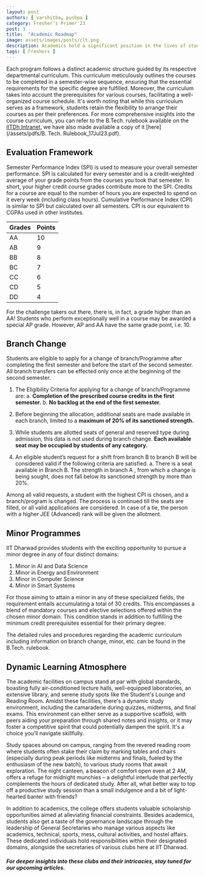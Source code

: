 ```yaml
---
layout: post
authors: [ varshitha, pushpa ]
category: Fresher's Primer'23
post: 3
title:  "Academic Roadmap"
image: assets/images/posts/clt.png
description: Academics hold a significant position in the lives of students at IIT Dharwad. In this section, we aim to provide a concise overview of the academic curriculum at IITDh, shedding light on its structure (even if it may appear intricate). Following that, we will delve into a brief exploration of the broader academic environment encompassing the campus.
tags: [ Freshers ]
---
```


Each program follows a distinct academic structure guided by its respective departmental curriculum. This curriculum meticulously outlines the courses to be completed in a semester-wise sequence, ensuring that the essential requirements for the specific degree are fulfilled. Moreover, the curriculum takes into account the prerequisites for various courses, facilitating a well-organized course schedule. It's worth noting that while this curriculum serves as a framework, students retain the flexibility to arrange their courses as per their preferences. For more comprehensive insights into the course curriculum, you can refer to the B.Tech. rulebook available on the [IITDh Intranet](https://intranet.iitdh.ac.in:444/pdf/circular/B.%20Tech.%20Rulebook_17Jul23.pdf), we have also made available a copy of it [here](/assets/pdfs/B. Tech. Rulebook_17Jul23.pdf).

## Evaluation Framework

Semester Performance Index (SPI) is used to measure your overall semester performance. SPI is calculated for every semester and is a credit-weighted average of your grade points from the courses you took that semester. In short, your higher credit course grades contribute more to the SPI. Credits for a course are equal to the number of hours you are expected to spend on it every week (including class hours). Cumulative Performance Index (CPI) is similar to SPI but calculated over all semesters. CPI is our equivalent to CGPAs used in other institutes.

| Grades | Points |
| ------ | ------ |
|   AA   |   10   |
|   AB   |   9    |
|   BB   |   8    |
|   BC   |   7    |
|   CC   |   6    |
|   CD   |   5    |
|   DD   |   4    |

For the challenge takers out there, there is, in fact, a grade higher than an AA! Students who perform exceptionally well in a course may be awarded a special AP grade. However, AP and AA have the same grade point, i.e. 10. 

## Branch Change

Students are eligible to apply for a change of branch/Programme after completing the first semester and before the start of the second semester. All branch transfers can be effected only once at the beginning of the second semester.

1. The Eligibility Criteria for applying for a change of branch/Programme are: 
a. **Completion of the prescribed course credits in the first semester.**
b. **No backlog at the end of the first semester.**

2. Before beginning the allocation, additional seats are made available in each branch, limited to a **maximum of 20% of its sanctioned strength.**

3. While students are allotted seats of general and reserved type during admission, this data is not used during branch change. **Each available seat may be occupied by students of any category.**

4. An eligible student’s request for a shift from branch B to branch B will be considered valid if the following criteria are satisfied. a. There is a seat available in Branch B. The strength in branch A , from which a change is being sought, does not fall below its sanctioned strength by more than 20%.

Among all valid requests, a student with the highest CPI is chosen, and a branch/program is changed. The process is continued till the seats are filled, or all valid applications are considered. In case of a tie, the person with a higher JEE (Advanced) rank will be given the allotment.

## Minor Programmes

IIT Dharwad provides students with the exciting opportunity to pursue a minor degree in any of four distinct domains:

1. Minor in AI and Data Science
2. Minor in Energy and Environment
3. Minor in Computer Science
4. Minor in Smart Systems

For those aiming to attain a minor in any of these specialized fields, the requirement entails accumulating a total of 30 credits. This encompasses a blend of mandatory courses and elective selections offered within the chosen minor domain. This condition stands in addition to fulfilling the minimum credit prerequisites essential for their primary degree.

The detailed rules and procedures regarding the academic curriculum including information on branch change, minor, etc. can be found in the B.Tech. rulebook.

## Dynamic Learning Atmosphere

The academic facilities on campus stand at par with global standards, boasting fully air-conditioned lecture halls, well-equipped laboratories, an extensive library, and serene study spots like the Student's Lounge and Reading Room. Amidst these facilities, there's a dynamic study environment, including the camaraderie during quizzes, midterms, and final exams. This environment can either serve as a supportive scaffold, with peers aiding your preparation through shared notes and insights, or it may foster a competitive spirit that could potentially dampen the spirit. It's a choice you'll navigate skillfully.

Study spaces abound on campus, ranging from the revered reading room where students often stake their claim by marking tables and chairs (especially during peak periods like midterms and finals, fueled by the enthusiasm of the new batch), to various study rooms that await exploration. The night canteen, a beacon of comfort open even at 2 AM, offers a refuge for midnight munchies – a delightful interlude that perfectly complements the hours of dedicated study. After all, what better way to top off a productive study session than a small indulgence and a bit of light-hearted banter with friends?

In addition to academics, the college offers students valuable scholarship opportunities aimed at alleviating financial constraints. Besides academics, students also get a taste of the governance landscape through the leadership of General Secretaries who manage various aspects like academics, technical, sports, mess, cultural activities, and hostel affairs. These dedicated individuals hold responsibilities within their designated domains, alongside the secretaries of various clubs here at IIT Dharwad. 

##### For deeper insights into these clubs and their intricacies, stay tuned for our upcoming articles.

